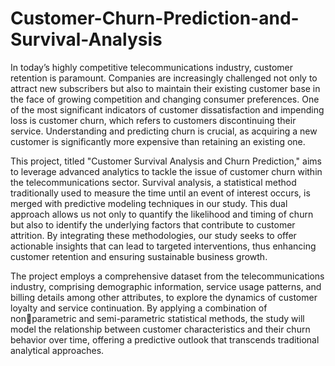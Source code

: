 # Customer-Churn-Prediction-and-Survival-Analysis
In today’s highly competitive telecommunications industry, customer retention is paramount. Companies are increasingly challenged not only to attract new subscribers but also to maintain their existing customer base in the face of growing competition and changing consumer preferences. One of the most significant indicators of customer dissatisfaction and impending loss is customer churn, which refers to customers discontinuing their service. Understanding and predicting churn is crucial, as acquiring a new customer is significantly more expensive than retaining an existing one.

This project, titled "Customer Survival Analysis and Churn Prediction," aims to leverage advanced analytics to tackle the issue of customer churn within the telecommunications sector. Survival analysis, a statistical method traditionally used to measure the time until an event of interest occurs, is merged with predictive modeling techniques in our study. This dual approach allows us not only to quantify the likelihood and timing of churn but also to identify the underlying factors that contribute to customer attrition. By integrating these methodologies, our study seeks to offer actionable insights that can lead to targeted interventions, thus enhancing customer retention and ensuring sustainable business growth. 

The project employs a comprehensive dataset from the telecommunications industry, comprising demographic information, service usage patterns, and billing details among other attributes, to explore the dynamics of customer loyalty and service continuation. By applying a combination of nonparametric and semi-parametric statistical methods, the study will model the relationship between customer characteristics and their churn behavior over time, offering a predictive outlook that transcends traditional analytical approaches.
